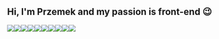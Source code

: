 ## Hi, I'm Przemek and my passion is front-end 😉 
<div style="display: flex;">
  <img src='https://img.shields.io/static/v1.svg?label=&message=Python&color=ffd249'>
  <img src='https://img.shields.io/static/v1.svg?label=&message=HTML5&color=e34c26'>
  <img src='https://img.shields.io/static/v1.svg?label=&message=CSS3&color=3a98d1'>
  <img src='https://img.shields.io/static/v1.svg?label=&message=JavaScript&color=f0d91d'>
  <img src='https://img.shields.io/static/v1.svg?label=&message=three.js&color=28a745'>
  <img src='https://img.shields.io/static/v1.svg?label=&message=WordPress&color=268aac'>
  <img src='https://img.shields.io/static/v1.svg?label=&message=Git&color=ea4e33'>
  <img src='https://img.shields.io/static/v1.svg?label=&message=Sass&color=c76495'>
  <img src='https://img.shields.io/static/v1.svg?label=&message=BootStrap&color=543b79'>
  <img src='https://img.shields.io/static/v1.svg?label=&message=Adobe&color=ea4e33'>
</div>







<!--
**Primocode/Primocode** is a ✨ _special_ ✨ repository because its `README.md` (this file) appears on your GitHub profile.

Here are some ideas to get you started:

- 🔭 I’m currently working on ...
- 🌱 I’m currently learning ...
- 👯 I’m looking to collaborate on ...
- 🤔 I’m looking for help with ...
- 💬 Ask me about ...
- 📫 How to reach me: ...
- 😄 Pronouns: ...
- ⚡ Fun fact: ...
-->
